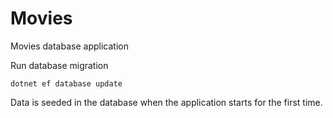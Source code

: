 # Movies
Movies database application

Run database migration 
```
dotnet ef database update
```

Data is seeded in the database when the application starts for the first time.